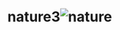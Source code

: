 # nature3![nature](https://user-images.githubusercontent.com/84075784/117964013-11af5b00-b35c-11eb-9a5e-5f2595c458cc.jpg)
